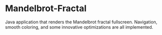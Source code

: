 Mandelbrot-Fractal
==================

Java application that renders the Mandelbrot fractal fullscreen. Navigation, smooth coloring, and some innovative optimizations are all implemented.